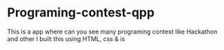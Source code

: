 # Programing-contest-qpp
This is a app where can you see many programing contest like Hackathon and other I built this using HTML, css &amp; is 
